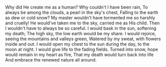 Why did He create me as a human? Why couldn't I have been rain,
To always be among the clouds, a pearl in the sky's chest,
Falling to the earth as dew or cold snow?
My master wouldn't have tormented me so harshly and cruelly!
He would've taken me to the sky, carried me as His child.
Then I wouldn't have to always be so careful.
I would bask in the sun, softening my death;
The high sky, the low earth would be my share.
I would rejoice, seeing the mountains and valleys green,
Watered by my sweat, with flowers inside and out.
I would open my chest to the sun during the day, to the moon at night.
I would give life to the fading fields.
Turned into snow, hope would remain in my heart as fire,
That my death would turn back into life
And embrace the renewed nature all around.